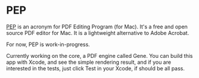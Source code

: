 # PEP

[PEP](https://macpep.org/) is an acronym for PDF Editing Program (for Mac). It's a free and open source PDF editor for Mac. It is a lightweight alternative to Adobe Acrobat.

For now, PEP is work-in-progress.

Currently working on the core, a PDF engine called Gene. You can build this app with Xcode, and see the simple rendering result, and if you are interested in 
the tests, just click Test in your Xcode, if should be all pass.

